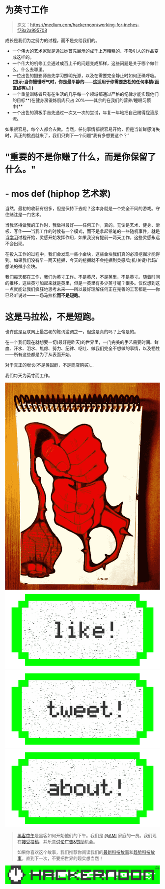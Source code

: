 # 为英寸工作

> 原文：<https://medium.com/hackernoon/working-for-inches-f78a2a995708>

成长是我们为之努力的过程，而不是交给我们的。

*   一个伟大的艺术家就是通过她首先展示的成千上万糟糕的、不吸引人的作品变成这样的。
*   一个伟大的机修工会通过成百上千的问题变成那样，这些问题是关于哪个做什么，什么去哪里。
*   一位出色的摄影师首先学习照明光源，以及在需要完全静止时如何正确呼吸。**(提示:当你慢慢呼气时，你是最平静的——这适用于你需要放松的任何事情(画直线等)。] )**
*   一个重量训练者只有在生活的几乎每一个领域都通过严格的纪律才能实现他们的目标**(在健身房锻炼肌肉只占 20%——其余的在我们的营养/睡眠习惯中)**
*   一个出色的滑板手首先通过一次又一次的尝试，年复一年地把自己踢得屁滚尿流。

如果很容易，每个人都会去做。当然，任何事情都很容易开始，但是当新鲜感消失时，真正的挑战就来了，我们只剩下一个问题“我有多想要这个？”

# "重要的不是你赚了什么，而是你保留了什么。"

# - mos def (hiphop 艺术家)

当然，最初的收获有很多，但是保持下去呢？这本身就是一个完全不同的游戏。守住赌注是一门艺术。

当我坚持做我的工作时，我做得最好——任何工作，真的。无论是艺术、健身、滑板、写作——当我工作的时候有一个模式，而不是拿起铅笔的一些随机事件，就是当[学习](https://hackernoon.com/tagged/learning)过程开始，灵感开始发挥作用，如果我没有提前一两天工作，这些灵感永远不会出现。

在投入工作的过程中，我们会发现一些小金块，这些金块我们真的必须挖掘才能得到。如果我们没有早一两天挖掘，今天的挖掘就不会挖掘到灵感/动机/关键/代码/想法的微小金块。

我们每天都在工作，我们为英寸工作。不是英尺，不是英里，不是英寸。随着时间的推移，这些英寸加起来就是英里，但是一英里有多少英寸呢？很多。仅仅想到这一点就能让我们疯狂地思考未来——所以最好理解任何正在完善的工艺都是——你已经听说过——一场马拉松**而不是短跑。**

# 这是马拉松，不是短跑。

也许这是互联网上最古老的陈词滥调之一，但这是真的吗？上帝是的。

在一个我们现在就想要一切(最好是昨天)的世界里，一门完美的手艺需要时间、鲜血、汗水、泪水、焦虑、努力、纪律、呕吐、做我们完全不想做的事情，以及牺牲——所有这些都是为了从表面开始。

对于真正的增长(不是类固醇，不是商店购买)…

我们每天为英寸而工作。

![](img/bced613ba09e276836f2f8827ca5fb5b.png)[![](img/50ef4044ecd4e250b5d50f368b775d38.png)](http://bit.ly/HackernoonFB)[![](img/979d9a46439d5aebbdcdca574e21dc81.png)](https://goo.gl/k7XYbx)[![](img/2930ba6bd2c12218fdbbf7e02c8746ff.png)](https://goo.gl/4ofytp)

> [黑客中午](http://bit.ly/Hackernoon)是黑客如何开始他们的下午。我们是 [@AMI](http://bit.ly/atAMIatAMI) 家庭的一员。我们现在[接受投稿](http://bit.ly/hackernoonsubmission)，并乐意[讨论广告&赞助](mailto:partners@amipublications.com)机会。
> 
> 如果你喜欢这个故事，我们推荐你阅读我们的[最新科技故事](http://bit.ly/hackernoonlatestt)和[趋势科技故事](https://hackernoon.com/trending)。直到下一次，不要把世界的现实想当然！

[![](img/be0ca55ba73a573dce11effb2ee80d56.png)](https://goo.gl/Ahtev1)